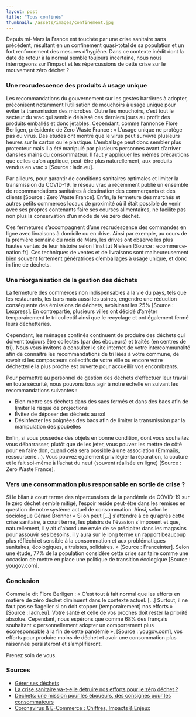 ```yaml
---
layout: post
title: "Tous confinés"
thumbnail: /assets/images/confinement.jpg
---
```

Depuis mi-Mars la France est touchée par une crise sanitaire sans précédent, résultant en un confinement quasi-total de sa population et un fort renforcement des mesures d’hygiène. Dans ce contexte inédit dont la date de retour à la normal semble toujours incertaine, nous nous interrogeons sur l’impact et les répercussions de cette crise sur le mouvement zéro déchet ?

<!--more-->

### Une recrudescence des produits à usage unique

Les recommandations du gouvernement sur les gestes barrières à adopter, préconisent notamment l’utilisation de mouchoirs à usage unique pour éviter la transmission des microbes. Outre les mouchoirs, c’est tout le secteur du vrac qui semble délaissé ces derniers jours au profit des produits emballés et donc jetables. Cependant, comme l’annonce Flore Berligen, présidente de Zero Waste France : « L’usage unique ne protège pas du virus. Des études ont montré que le virus peut survivre plusieurs heures sur le carton ou le plastique. L’emballage peut donc sembler plus protecteur mais il a été manipulé par plusieurs personnes avant d’arriver dans les mains du consommateur. Il faut y appliquer les mêmes précautions que celles qu’on applique, peut-être plus naturellement, aux produits vendus en vrac » [Source : ladn.eu].

Par ailleurs, pour garantir de conditions sanitaires optimales et limiter la transmission du COVID-19, le réseau vrac a récemment publié un ensemble de recommandations sanitaires à destination des commerçants et des clients [Source : Zero Waste France].
Enfin, la fermeture des marchés et autres petits commerces locaux de proximité où il était possible de venir avec ses propres contenants faire ses courses alimentaires, ne facilite pas non plus la conservation d’un mode de vie zéro déchet.

Ces fermetures s’accompagnent d’une recrudescence des commandes en ligne avec livraisons à domicile ou en drive. Ainsi par exemple, au cours de la première semaine du mois de Mars, les drives ont observé les plus hautes ventes de leur histoire selon l’institut Nielsen [Source : ecommerce-nation.fr]. Ces techniques de ventes et de livraisons sont malheureusement bien souvent fortement génératrices d’emballages à usage unique, et donc in fine de déchets.

### Une réorganisation de la gestion des déchets

La fermeture des commerces non indispensables à la vie du pays, tels que les restaurants, les bars mais aussi les usines, engendre une réduction conséquente des émissions de déchets, avoisinant les 25% [Source : Lexpress]. En contrepartie, plusieurs villes ont décidé d’arrêter temporairement le tri collectif ainsi que le recyclage et ont également fermé leurs déchetteries.

Cependant, les ménages confinés continuent de produire des déchets qui doivent toujours être collectés (par des éboueurs) et traités (en centres de tri). Nous vous invitons à consulter le site internet de votre intercommunalité afin de connaître les recommandations de tri liées à votre commune, de savoir si les composteurs collectifs de votre ville ou encore votre déchetterie la plus proche est ouverte pour accueillir vos encombrants.

Pour permettre au personnel de gestion des déchets d’effectuer leur travail en toute sécurité, nous pouvons tous agir à notre échelle en suivant les recommandations suivantes :

- Bien mettre ses déchets dans des sacs fermés et dans des bacs afin de limiter le risque de projections
- Évitez de déposer des déchets au sol
- Désinfecter les poignées des bacs afin de limiter la transmission par la manipulation des poubelles

Enfin, si vous possédez des objets en bonne condition, dont vous souhaitez vous débarrasser, plutôt que de les jeter, vous pouvez les mettre de côté pour en faire don, quand cela sera possible à une association (Emmaüs, ressourcerie…). Vous pouvez également privilégier la réparation, la couture et le fait soi-même à l’achat du neuf (souvent réalisée en ligne) [Source : Zero Waste France].

### Vers une consommation plus responsable en sortie de crise ?

Si le bilan à court terme des répercussions de la pandémie de COVID-19 sur le zéro déchet semble mitigé, l’espoir réside peut-être dans les remises en question de notre système actuel de consommation. Ainsi, selon le sociologue Gérard Bronner « Si on peut […] s'attendre à ce qu’après cette crise sanitaire, à court terme, les plaisirs de l'évasion s'imposent et que, naturellement, il y ait d'abord une envie de se précipiter dans les magasins pour assouvir ses besoins, il y aura sur le long terme un rapport beaucoup plus réfléchi et sensible à la consommation et aux problématiques sanitaires, écologiques, altruistes, solidaires. » [Source : Franceinter]. Selon une étude, 77% de la population considère cette crise sanitaire comme une occasion de mettre en place une politique de transition écologique [Source : yougov.com].

### Conclusion

Comme le dit Flore Berligen : « C’est tout à fait normal que les efforts en matière de zéro déchet diminuent dans le contexte actuel. […] Surtout, il ne faut pas se flageller si on doit stopper (temporairement) nos efforts » [Source : ladn.eu]. Votre santé et celle de vos proches doit rester la priorité absolue.
Cependant, nous espérons que comme 68% des français souhaitant « personnellement adopter un comportement plus écoresponsable à la fin de cette pandémie », [Source : yougov.com], vos efforts pour produire moins de déchet et avoir une consommation plus raisonnée persisteront et s’amplifieront.

Prenez soin de vous.

### Sources

- [Gérer ses déchets](https://www.grandparisgrandest.fr/fr/gerer-ses-dechets)
- [La crise sanitaire va-t-elle détruire nos efforts pour le zéro déchet ?](https://www.ladn.eu/nouveaux-usages/usages-et-style-de-vie/crise-sanitaire-detruire-efforts-zero-dechet/)
- [Déchets: une mission pour les éboueurs, des consignes pour les consommateurs](https://www.lexpress.fr/actualites/1/societe/dechets-une-mission-pour-les-eboueurs-des-consignes-pour-les-consommateurs_2122157.html)
- [Coronavirus & E-Commerce : Chiffres, Impacts & Enjeux](https://www.ecommerce-nation.fr/coronavirus-e-commerce-chiffres-impacts-enjeux/)
